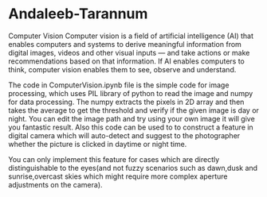 # Andaleeb-Tarannum
Computer Vision
Computer vision is a field of artificial intelligence (AI) that enables computers and systems to derive meaningful information from digital images, videos and other visual inputs — and take actions or make recommendations based on that information. 
If AI enables computers to think, computer vision enables them to see, observe and understand.

The code in ComputerVision.ipynb file is the simple code for image processing, which uses PIL library of python to read the image and numpy for data processing.
The numpy extracts the pixels in 2D array and then takes the average to get the threshold and verify if the given image is day or night.
You can edit the image path and try using your own image it will give you fantastic result.
Also this code can be used to to construct a feature in digital camera which will auto-detect and suggest to the photographer whether the picture is clicked in daytime or night time.

You can only implement this feature for cases which are directly distinguishable to the eyes(and not fuzzy scenarios such as dawn,dusk and sunrise,overcast skies which might 
require more complex  aperture adjustments on the camera).
